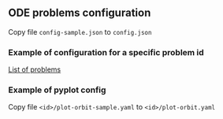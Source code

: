 ## ODE problems configuration

Copy file `config-sample.json` to `config.json`

### Example of configuration for a specific problem id

[List of problems](../js/problems/README.md)

### Example of pyplot config

Copy file `<id>/plot-orbit-sample.yaml` to `<id>/plot-orbit.yaml`
